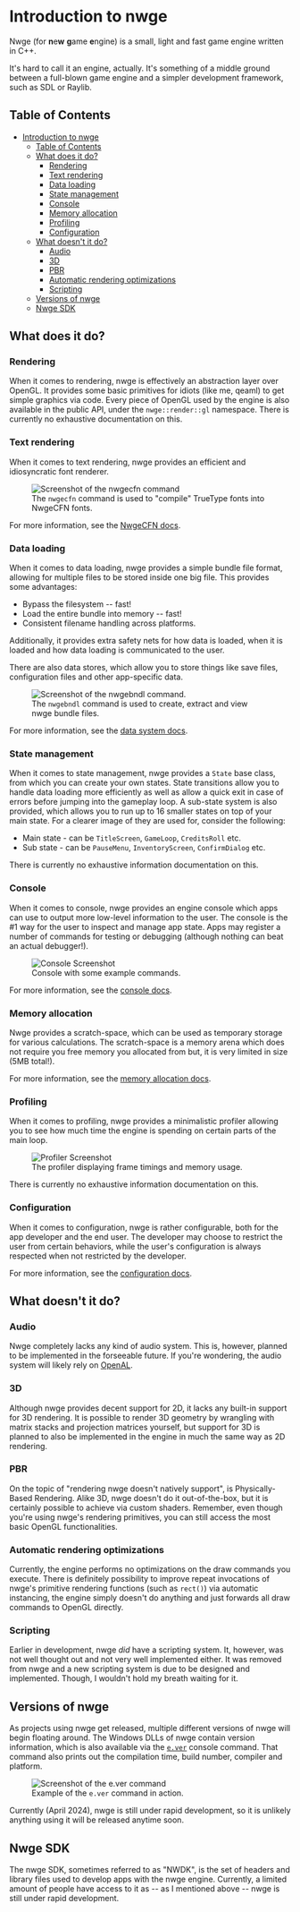 # Introduction to nwge

Nwge (for **n**e**w** **g**ame **e**ngine) is a small, light and fast game
engine written in C++.

It's hard to call it an engine, actually. It's something of a middle ground
between a full-blown game engine and a simpler development framework, such as
SDL or Raylib.

## Table of Contents

* [Introduction to nwge](#introduction-to-nwge)
  * [Table of Contents](#table-of-contents)
  * [What does it do?](#what-does-it-do)
    * [Rendering](#rendering)
    * [Text rendering](#text-rendering)
    * [Data loading](#data-loading)
    * [State management](#state-management)
    * [Console](#console)
    * [Memory allocation](#memory-allocation)
    * [Profiling](#profiling)
    * [Configuration](#configuration)
  * [What doesn't it do?](#what-doesnt-it-do)
    * [Audio](#audio)
    * [3D](#3d)
    * [PBR](#pbr)
    * [Automatic rendering optimizations](#automatic-rendering-optimizations)
    * [Scripting](#scripting)
  * [Versions of nwge](#versions-of-nwge)
  * [Nwge SDK](#nwge-sdk)

## What does it do?

### Rendering

When it comes to rendering, nwge is effectively an abstraction layer over
OpenGL. It provides some basic primitives for idiots (like me, qeaml) to get
simple graphics via code. Every piece of OpenGL used by the engine is also
available in the public API, under the `nwge::render::gl` namespace. There is
currently no exhaustive documentation on this.

### Text rendering

When it comes to text rendering, nwge provides an efficient and idiosyncratic
font renderer.

<figure>
  <img src="img/nwgecfn.png" alt="Screenshot of the nwgecfn command" />
  <figcaption>
    The <code>nwgecfn</code> command is used to "compile" TrueType fonts into
    NwgeCFN fonts.
  </figcaption>
</figure>

For more information, see the [NwgeCFN docs](CFN).

### Data loading

When it comes to data loading, nwge provides a simple bundle file format,
allowing for multiple files to be stored inside one big file. This provides some
advantages:

* Bypass the filesystem -- fast!
* Load the entire bundle into memory -- fast!
* Consistent filename handling across platforms.

Additionally, it provides extra safety nets for how data is loaded, when it is
loaded and how data loading is communicated to the user.

There are also data stores, which allow you to store things like save files,
configuration files and other app-specific data.

<figure>
  <img src="img/nwgebndl.png" alt="Screenshot of the nwgebndl command." />
  <figcaption>
    The <code>nwgebndl</code> command is used to create, extract and view nwge
    bundle files.
  </figcaption>
</figure>

For more information, see the [data system docs](DATA).

### State management

When it comes to state management, nwge provides a `State` base class, from
which you can create your own states. State transitions allow you to handle data
loading more efficiently as well as allow a quick exit in case of errors before
jumping into the gameplay loop. A sub-state system is also provided, which
allows you to run up to 16 smaller states on top of your main state. For a
clearer image of they are used for, consider the following:

* Main state - can be `TitleScreen`, `GameLoop`, `CreditsRoll` etc.
* Sub state - can be `PauseMenu`, `InventoryScreen`, `ConfirmDialog` etc.

There is currently no exhaustive information documentation on this.

### Console

When it comes to console, nwge provides an engine console which apps can use to
output more low-level information to the user. The console is the #1 way for the
user to inspect and manage app state. Apps may register a number of commands for
testing or debugging (although nothing can beat an actual debugger!).

<figure>
  <img src="img/console.png" alt="Console Screenshot" />
  <figcaption>
    Console with some example commands.
  </figcaption>
</figure>

For more information, see the [console docs](CONSOLE).

### Memory allocation

Nwge provides a scratch-space, which can be used as temporary storage for
various calculations. The scratch-space is a memory arena which does not require
you free memory you allocated from but, it is very limited in size (5MB total!).

For more information, see the [memory allocation docs](MEMORY).

### Profiling

When it comes to profiling, nwge provides a minimalistic profiler allowing you
to see how much time the engine is spending on certain parts of the main loop.

<figure>
  <img src="img/profiler.png" alt="Profiler Screenshot" />
  <figcaption>
    The profiler displaying frame timings and memory usage.
  </figcaption>
</figure>

There is currently no exhaustive information documentation on this.

### Configuration

When it comes to configuration, nwge is rather configurable, both for the app
developer and the end user. The developer may choose to restrict the user from
certain behaviors, while the user's configuration is always respected when not
restricted by the developer.

For more information, see the [configuration docs](CONFIG).

## What doesn't it do?

### Audio

Nwge completely lacks any kind of audio system. This is, however, planned to be
implemented in the forseeable future. If you're wondering, the audio system will
likely rely on [OpenAL].

### 3D

Although nwge provides decent support for 2D, it lacks any built-in support for
3D rendering. It is possible to render 3D geometry by wrangling with matrix
stacks and projection matrices yourself, but support for 3D is planned to also
be implemented in the engine in much the same way as 2D rendering.

### PBR

On the topic of "rendering nwge doesn't natively support", is Physically-Based
Rendering. Alike 3D, nwge doesn't do it out-of-the-box, but it is certainly
possible to achieve via custom shaders. Remember, even though you're using
nwge's rendering primitives, you can still access the most basic OpenGL
functionalities.

### Automatic rendering optimizations

Currently, the engine performs no optimizations on the draw commands you execute.
There is definitely possibility to improve repeat invocations of nwge's
primitive rendering functions (such as `rect()`) via automatic instancing, the
engine simply doesn't do anything and just forwards all draw commands to OpenGL
directly.

### Scripting

Earlier in development, nwge *did* have a scripting system. It, however, was not
well thought out and not very well implemented either. It was removed from nwge
and a new scripting system is due to be designed and implemented. Though, I
wouldn't hold my breath waiting for it.

## Versions of nwge

As projects using nwge get released, multiple different versions of nwge will
begin floating around. The Windows DLLs of nwge contain version information,
which is also available via the [`e.ver`](CONSOLE#ever) console command. That
command also prints out the compilation time, build number, compiler and
platform.

<figure>
  <img src="img/e.ver.png" alt="Screenshot of the e.ver command" />
  <figcaption>
    Example of the <code>e.ver</code> command in action.
  </figcaption>
</figure>

Currently (April 2024), nwge is still under rapid development, so it is unlikely
anything using it will be released anytime soon.

## Nwge SDK

The nwge SDK, sometimes referred to as "NWDK", is the set of headers and library
files used to develop apps with the nwge engine. Currently, a limited amount of
people have access to it as -- as I mentioned above -- nwge is still under rapid
development.

[OpenAL]: https://openal.org

